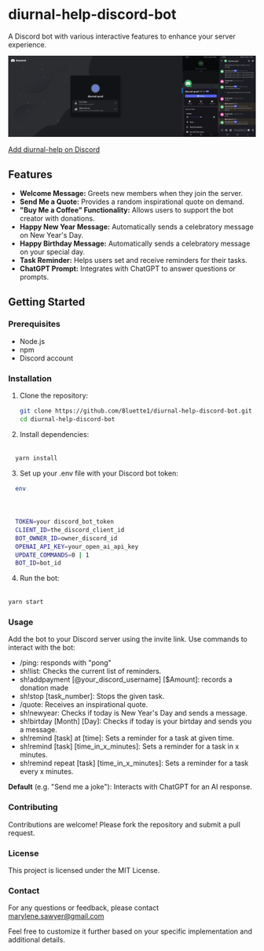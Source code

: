 # diurnal-help-discord-bot

A Discord bot with various interactive features to enhance your server experience.

![diurnal-help](./diurnal-prod.png)

[Add diurnal-help on Discord ](https://discord.com/oauth2/authorize?client_id=1261499835228487680)

## Features

- **Welcome Message:** Greets new members when they join the server.
- **Send Me a Quote:** Provides a random inspirational quote on demand.
- **"Buy Me a Coffee" Functionality:** Allows users to support the bot creator with donations.
- **Happy New Year Message:** Automatically sends a celebratory message on New Year's Day.
- **Happy Birthday Message:** Automatically sends a celebratory message on your special day.
- **Task Reminder:** Helps users set and receive reminders for their tasks.
- **ChatGPT Prompt:** Integrates with ChatGPT to answer questions or prompts.

## Getting Started

### Prerequisites

- Node.js
- npm
- Discord account

### Installation

1. Clone the repository:
   ```bash
   git clone https://github.com/Bluette1/diurnal-help-discord-bot.git
   cd diurnal-help-discord-bot
   ```



2. Install dependencies:
```bash

  yarn install

```


3. Set up your .env file with your Discord bot token:

  ```bash 
    env



    TOKEN=your discord_bot_token
    CLIENT_ID=the_discord_client_id
    BOT_OWNER_ID=owner_discord_id
    OPENAI_API_KEY=your_open_ai_api_key
    UPDATE_COMMANDS=0 | 1
    BOT_ID=bot_id

```


4. Run the bot:
  
  ```bash

  yarn start
```

### Usage

Add the bot to your Discord server using the invite link.
Use commands to interact with the bot:

- /ping: responds with "pong"
- sh!list: Checks the current list of reminders.
- sh!addpayment [@your_discord_username] [$Amount]: records a donation made
- sh!stop [task_number]: Stops the given task.
- /quote: Receives an inspirational quote.
- sh!newyear: Checks if today is New Year's Day and sends a message.
- sh!birtday [Month] [Day]: Checks if today is your birtday and sends you a message.
- sh!remind [task] at [time]: Sets a reminder for a task at given time.
- sh!remind [task] [time_in_x_minutes]: Sets a reminder for a task in x minutes.
- sh!remind repeat [task] [time_in_x_minutes]: Sets a reminder for a task every x minutes.

**Default** (e.g. "Send me a joke"): Interacts with ChatGPT for an AI response.

### Contributing

Contributions are welcome! Please fork the repository and submit a pull request.

### License

This project is licensed under the MIT License.

### Contact

For any questions or feedback, please contact marylene.sawyer@gmail.com

Feel free to customize it further based on your specific implementation and additional details.
